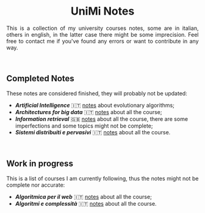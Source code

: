 <h1 align="center"> UniMi Notes</h1>

<p align="justify">
This is a collection of my university courses notes, some are in italian, others in english, in the latter case there might be some imprecision.
Feel free to contact me if you've found any errors or want to contribute in any way.
</p>
<br>

<h2>Completed Notes</h2>

<p align="justify">
These notes are considered finished, they will probably not be updated:
</p>

* ***Artificial Intelligence*** :it: [notes](https://github.com/tomfran/unimi-notes/blob/main/old-courses/artificial-intelligence/evolutionary.pdf) about evolutionary algorithms;
* ***Architectures for big data*** :it: [notes](https://github.com/tomfran/unimi-notes/blob/main/old-courses/architectures-big-data/architectures-for-big-data.pdf) about all the course;
* ***Information retrieval*** :gb: [notes](https://github.com/tomfran/unimi-notes/blob/main/old-courses/information-retrieval/information-retrieval.pdf) about all the course, there are some imperfections and some topics might not be complete;
* ***Sistemi distribuiti e pervasivi*** :it: [notes](https://github.com/tomfran/unimi-notes/blob/main/old-courses/sistemi-distribuiti/sistemi-distribuiti.pdf) about all the course.
<br>

<h2> Work in progress</h2>

<p align="justify">
This is a list of courses I am currently following, thus the notes 
might not be complete nor accurate:
</p>

* ***Algoritmica per il web*** :it: [notes](https://github.com/tomfran/unimi-notes/blob/main/algoritmica-web/algo_web.pdf) about all the course;
* ***Algoritmi e complessità*** :it: [notes](https://github.com/tomfran/unimi-notes/blob/main/algoritmi-complessita/algo_comp.pdf) about all the course.
